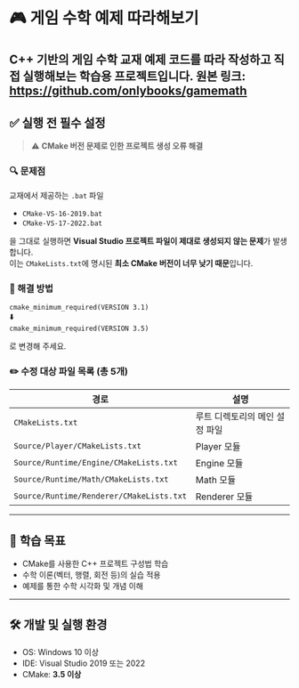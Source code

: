 # 🎮 게임 수학 예제 따라해보기

C++ 기반의 **게임 수학 교재 예제 코드**를 따라 작성하고 직접 실행해보는 학습용 프로젝트입니다.
원본 링크: https://github.com/onlybooks/gamemath
---

## ✅ 실행 전 필수 설정

> ⚠️ **CMake 버전 문제로 인한 프로젝트 생성 오류 해결**

### 🔍 문제점  
교재에서 제공하는 `.bat` 파일  
- `CMake-VS-16-2019.bat`  
- `CMake-VS-17-2022.bat`  

을 그대로 실행하면 **Visual Studio 프로젝트 파일이 제대로 생성되지 않는 문제**가 발생합니다.  
이는 `CMakeLists.txt`에 명시된 **최소 CMake 버전이 너무 낮기 때문**입니다.

### 🔧 해결 방법

`cmake_minimum_required(VERSION 3.1)`  
⬇️  
`cmake_minimum_required(VERSION 3.5)`  

로 변경해 주세요.

### ✏️ 수정 대상 파일 목록 (총 5개)

| 경로 | 설명 |
|------|------|
| `CMakeLists.txt` | 루트 디렉토리의 메인 설정 파일 |
| `Source/Player/CMakeLists.txt` | Player 모듈 |
| `Source/Runtime/Engine/CMakeLists.txt` | Engine 모듈 |
| `Source/Runtime/Math/CMakeLists.txt` | Math 모듈 |
| `Source/Runtime/Renderer/CMakeLists.txt` | Renderer 모듈 |

---

## 📘 학습 목표

- CMake를 사용한 C++ 프로젝트 구성법 학습  
- 수학 이론(벡터, 행렬, 회전 등)의 실습 적용  
- 예제를 통한 수학 시각화 및 개념 이해  

---

## 🛠️ 개발 및 실행 환경

- OS: Windows 10 이상  
- IDE: Visual Studio 2019 또는 2022  
- CMake: **3.5 이상**
